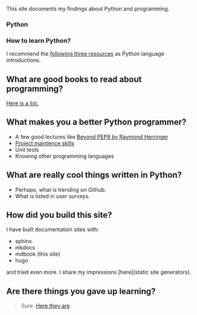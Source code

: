 This site documents my findings about Python and programming.

### Python


### How to learn Python?

I recommend the [following three resources](python/start.md) as Python language introductions.

## What are good books to read about programming?

[Here is a list.]()

## What makes you a better Python programmer?

- A few good lectures like [Beyond PEP8 by Raymond Herringer][pep8]
- [Project maintence skills](packaging.md)
- Unit tests
- Knowing other programming languages

[pep8]: https://www.youtube.com/watch?v=wf-BqAjZb8M

## What are really cool things written in Python?

- Perhaps, what is trending on Github. 
- What is listed in user surveys.

## How did you build this site?

I have built documentation sites with:

- sphinx
- mkdocs
- mdbook (this site)
- hugo 

and tried even more. I share my impressions [here](static site generators).

## Are there things you gave up learning?

> Sure. [Here they are](off_radar.md).